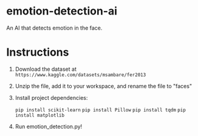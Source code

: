 # emotion-detection-ai
An AI that detects emotion in the face.

# Instructions
1. Download the dataset at `https://www.kaggle.com/datasets/msambare/fer2013`

2. Unzip the file, add it to your workspace, and rename the file to "faces"

3. Install project dependencies:

    ```pip install scikit-learn```
    ```pip install Pillow```
    ```pip install tqdm```
    ```pip install matplotlib```

4. Run emotion_detection.py!